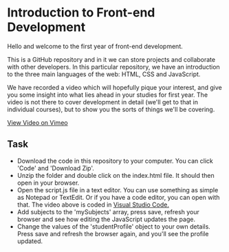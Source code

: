 # Introduction to Front-end Development
Hello and welcome to the first year of front-end development.

This is a GitHub repository and in it we can store projects and collaborate with other developers. In this particular repository, we have an introduction to the three main languages of the web: HTML, CSS and JavaScript.

We have recorded a video which will hopefully pique your interest, and give you some insight into what lies ahead in your studies for first year. The video is not there to cover development in detail (we'll get to that in individual courses), but to show you the sorts of things we'll be covering.

[View Video on Vimeo](https://player.vimeo.com/video/499652381)

## Task
- Download the code in this repository to your computer. You can click 'Code' and 'Download Zip'.
- Unzip the folder and double click on the index.html file. It should then open in your browser.
- Open the script.js file in a text editor. You can use something as simple as Notepad or TextEdit. Or if you have a code editor, you can open with that. The video above is coded in [Visual Studio Code.](https://code.visualstudio.com/)
- Add subjects to the 'mySubjects' array, press save, refresh your browser and see how editing the JavaScript updates the page.
- Change the values of the 'studentProfile' object to your own details. Press save and refresh the browser again, and you'll see the profile updated.
